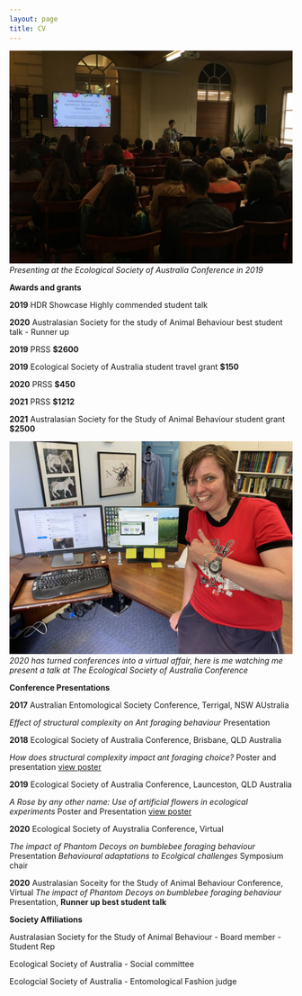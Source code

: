 ```yaml
---
layout: page
title: CV
---
```


![](/assets/img/ESA2019.jpg)
_Presenting at the Ecological Society of Australia Conference in 2019_

**Awards and grants**

__2019__ HDR Showcase Highly commended student talk

__2020__ Australasian Society for the study of Animal Behaviour best student talk - Runner up

__2019__ PRSS **$2600**

__2019__ Ecological Society of Australia student travel grant **$150**

__2020__ PRSS **$450**

__2021__ PRSS **$1212**

__2021__ Australasian Society for the Study of Animal Behaviour student grant **$2500**


![](/assets/img/ESA2020.jpg)
_2020 has turned conferences into a virtual affair, here is me watching me present a talk at The Ecological Society of Australia Conference_


**Conference Presentations**


__2017__ Australian Entomological Society Conference, Terrigal, NSW AUstralia

_Effect of structural complexity on Ant foraging behaviour_ Presentation


__2018__ Ecological Society of Australia Conference, Brisbane, QLD Australia

_How does structural complexity impact ant foraging choice?_ Poster and presentation
[view poster]({{caitlynforster.githiub.io}}/assets/doc/esa2018.pdf)


__2019__ Ecological Society of Australia Conference, Launceston, QLD Australia

_A Rose by any other name: Use of artificial flowers in ecological experiments_ Poster and Presentation
[view poster]({{caitlynforster.githiub.io}}/assets/doc/ESA2019.png)


__2020__ Ecological Society of Auystralia Conference, Virtual

_The impact of Phantom Decoys on bumblebee foraging behaviour_ Presentation
_Behavioural adaptations to Ecolgical challenges_ Symposium chair

__2020__ Australasian Soceity for the Study of Animal Behaviour Conference, Virtual
_The impact of Phantom Decoys on bumblebee foraging behaviour_ Presentation, **Runner up best student talk**



**Society Affiliations**


Australasian Society for the Study of Animal Behaviour - Board member - Student Rep


Ecological Society of Australia - Social committee


Ecologcial Society of Australia - Entomological Fashion judge

